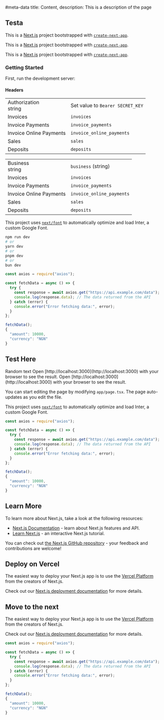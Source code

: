 #meta-data title: Content, description: This is a description of the page

## Testa

<!-- Apply class of body-content for content that doesnt have an asscociated code block -->
<span class="body-content">

This is a [Next.js](https://nextjs.org/) project bootstrapped with [`create-next-app`](https://github.com/vercel/next.js/tree/canary/packages/create-next-app).

This is a [Next.js](https://nextjs.org/) project bootstrapped with [`create-next-app`](https://github.com/vercel/next.js/tree/canary/packages/create-next-app).

This is a [Next.js](https://nextjs.org/) project bootstrapped with [`create-next-app`](https://github.com/vercel/next.js/tree/canary/packages/create-next-app).

</span>

### Getting Started

<div class="api-content">
<div class="table-content">
First, run the development server:

#### Headers

|                                                           |                                  |
| :-------------------------------------------------------- | :------------------------------- |
| Authorization <div class="table-description">string</div> | Set value to `Bearer SECRET_KEY` |
| Invoices                                                  | `invoices`                       |
| Invoice Payments                                          | `invoice_payments`               |
| Invoice Online Payments                                   | `invoice_online_payments`        |
| Sales                                                     | `sales`                          |
| Deposits                                                  | `deposits`                       |

<div class="optional-parameters">

|                                                      |                           |
| :--------------------------------------------------- | :------------------------ |
| Business <div class="table-description">string</div> | `business` (string)       |
| Invoices                                             | `invoices`                |
| Invoice Payments                                     | `invoice_payments`        |
| Invoice Online Payments                              | `invoice_online_payments` |
| Sales                                                | `sales`                   |
| Deposits                                             | `deposits`                |

</div>

This project uses [`next/font`](https://nextjs.org/docs/basic-features/font-optimization) to automatically optimize and load Inter, a custom Google Font.

</div>
<div class="code-content">

```bash
npm run dev
# or
yarn dev
# or
pnpm dev
# or
bun dev
```

```js
const axios = require("axios");

const fetchData = async () => {
  try {
    const response = await axios.get("https://api.example.com/data");
    console.log(response.data); // The data returned from the API
  } catch (error) {
    console.error("Error fetching data:", error);
  }
};

fetchData();
{
  "amount": 10000,
  "currency": "NGN"
}
```

</div>

</div>

## Test Here

<div class="api-content">

<div class="table-content">
<span class="info-card">
Random text
</span>
Open [http://localhost:3000](http://localhost:3000) with your browser to see the result. Open [http://localhost:3000](http://localhost:3000) with your browser to see the result.

You can start editing the page by modifying `app/page.tsx`. The page auto-updates as you edit the file.

This project uses [`next/font`](https://nextjs.org/docs/basic-features/font-optimization) to automatically optimize and load Inter, a custom Google Font.

</div>

<div class="code-content">

```js
const axios = require("axios");

const fetchData = async () => {
  try {
    const response = await axios.get("https://api.example.com/data");
    console.log(response.data); // The data returned from the API
  } catch (error) {
    console.error("Error fetching data:", error);
  }
};

fetchData();
{
  "amount": 10000,
  "currency": "NGN"
}
```

</div>

</div>

## Learn More

<div class="api-content">
<div class="table-content">
To learn more about Next.js, take a look at the following resources:

- [Next.js Documentation](https://nextjs.org/docs) - learn about Next.js features and API.
- [Learn Next.js](https://nextjs.org/learn) - an interactive Next.js tutorial.

You can check out [the Next.js GitHub repository](https://github.com/vercel/next.js/) - your feedback and contributions are welcome!

## Deploy on Vercel

The easiest way to deploy your Next.js app is to use the [Vercel Platform](https://vercel.com/new?utm_medium=default-template&filter=next.js&utm_source=create-next-app&utm_campaign=create-next-app-readme) from the creators of Next.js.

Check out our [Next.js deployment documentation](https://nextjs.org/docs/deployment) for more details.

## Move to the next

The easiest way to deploy your Next.js app is to use the [Vercel Platform](https://vercel.com/new?utm_medium=default-template&filter=next.js&utm_source=create-next-app&utm_campaign=create-next-app-readme) from the creators of Next.js.

Check out our [Next.js deployment documentation](https://nextjs.org/docs/deployment) for more details.

</div>

<div class="code-content">

```js
const axios = require("axios");

const fetchData = async () => {
  try {
    const response = await axios.get("https://api.example.com/data");
    console.log(response.data); // The data returned from the API
  } catch (error) {
    console.error("Error fetching data:", error);
  }
};

fetchData();
{
  "amount": 10000,
  "currency": "NGN"
}
```

</div>
</div>
